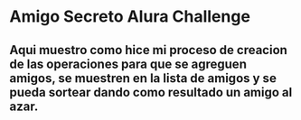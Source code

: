 <h1>Amigo Secreto Alura Challenge</h1>
<h2>Aqui muestro como hice mi proceso de creacion de las operaciones para que se agreguen amigos, se muestren en la lista de amigos y se pueda sortear dando como resultado un amigo al azar.</h2>
